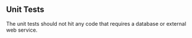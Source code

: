 Unit Tests
----------
The unit tests should not hit any code that requires a database or external web service.
